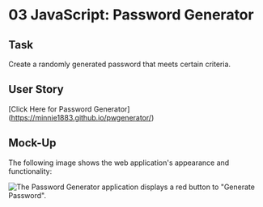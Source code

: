 # 03 JavaScript: Password Generator

## Task

Create a randomly generated password that meets certain criteria.

## User Story

[Click Here for Password Generator] (https://minnie1883.github.io/pwgenerator/)

## Mock-Up

The following image shows the web application's appearance and functionality:

![The Password Generator application displays a red button to "Generate Password".](./assets/webiamge.jpg)
